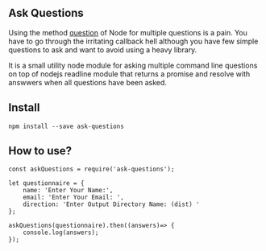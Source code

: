 Ask Questions
-------------
Using the method [question](https://nodejs.org/api/readline.html#readline_rl_question_query_callback) of Node for multiple questions is a pain. You have to go through the irritating callback hell although you have few simple questions to ask and want to avoid using a heavy library.

It is a small utility node module for asking multiple command line questions on top of nodejs readline module that returns a promise and resolve with answwers when all questions have been asked.


Install
------

    npm install --save ask-questions
    

How to use?
-------

    
    const askQuestions = require('ask-questions');

    let questionnaire = {
        name: 'Enter Your Name:',
        email: 'Enter Your Email: ',
        direction: 'Enter Output Directory Name: (dist) '
    };

    askQuestions(questionnaire).then((answers)=> {
        console.log(answers);
    });
    
